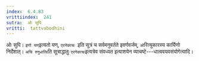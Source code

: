 ```yaml
---
index:  6.4.83
vrittiindex:  241
sutra:  ओः सुपि
vritti:  tattvabodhini 
---
```


ओः सुपि। `इणो यण्`इत्यतो यण्, `एरनेकाचः `इति सूत्रं च सर्वमनुवर्तते इवर्णवर्जम्, `ओ`रित्युकारस्य कार्यिणो निर्देशात्। `अचि श्नुधात्वि`ति सूत्राद्धातुः `एरनेकाचः`इत्यत्रेव संवध्यत इत्याशयेन व्याचष्टे---धात्ववयवसंयोगेत्यादि।

